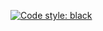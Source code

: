 [![Code style: black](https://img.shields.io/badge/code%20style-black-000000.svg)](https://github.com/psf/black)


